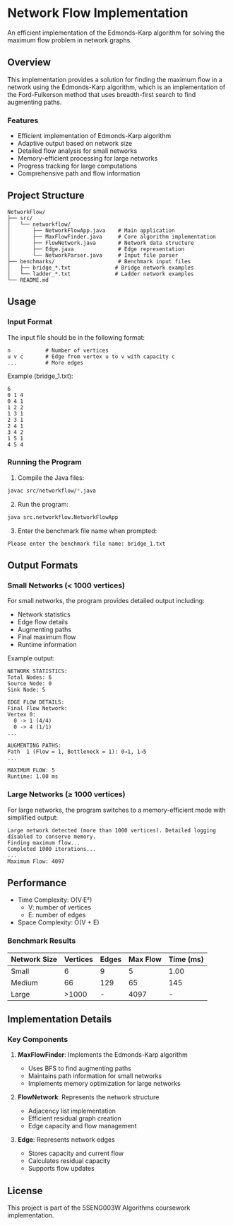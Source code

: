 # Network Flow Implementation

An efficient implementation of the Edmonds-Karp algorithm for solving the maximum flow problem in network graphs.

## Overview

This implementation provides a solution for finding the maximum flow in a network using the Edmonds-Karp algorithm, which is an implementation of the Ford-Fulkerson method that uses breadth-first search to find augmenting paths.

### Features

- Efficient implementation of Edmonds-Karp algorithm
- Adaptive output based on network size
- Detailed flow analysis for small networks
- Memory-efficient processing for large networks
- Progress tracking for large computations
- Comprehensive path and flow information

## Project Structure

```
NetworkFlow/
├── src/
│   └── networkflow/
│       ├── NetworkFlowApp.java    # Main application
│       ├── MaxFlowFinder.java     # Core algorithm implementation
│       ├── FlowNetwork.java       # Network data structure
│       ├── Edge.java              # Edge representation
│       └── NetworkParser.java     # Input file parser
├── benchmarks/                    # Benchmark input files
│   ├── bridge_*.txt              # Bridge network examples
│   └── ladder_*.txt              # Ladder network examples
└── README.md
```

## Usage

### Input Format

The input file should be in the following format:

```
n           # Number of vertices
u v c       # Edge from vertex u to v with capacity c
...         # More edges
```

Example (bridge_1.txt):

```
6
0 1 4
0 4 1
1 2 2
1 3 1
2 3 1
2 4 1
3 4 2
1 5 1
4 5 4
```

### Running the Program

1. Compile the Java files:

```bash
javac src/networkflow/*.java
```

2. Run the program:

```bash
java src.networkflow.NetworkFlowApp
```

3. Enter the benchmark file name when prompted:

```
Please enter the benchmark file name: bridge_1.txt
```

## Output Formats

### Small Networks (< 1000 vertices)

For small networks, the program provides detailed output including:

- Network statistics
- Edge flow details
- Augmenting paths
- Final maximum flow
- Runtime information

Example output:

```
NETWORK STATISTICS:
Total Nodes: 6
Source Node: 0
Sink Node: 5

EDGE FLOW DETAILS:
Final Flow Network:
Vertex 0:
  0 -> 1 (4/4)
  0 -> 4 (1/1)
...

AUGMENTING PATHS:
Path  1 (Flow = 1, Bottleneck = 1): 0→1, 1→5
...

MAXIMUM FLOW: 5
Runtime: 1.00 ms
```

### Large Networks (≥ 1000 vertices)

For large networks, the program switches to a memory-efficient mode with simplified output:

```
Large network detected (more than 1000 vertices). Detailed logging disabled to conserve memory.
Finding maximum flow...
Completed 1000 iterations...
...
Maximum Flow: 4097
```

## Performance

- Time Complexity: O(V·E²)
  - V: number of vertices
  - E: number of edges
- Space Complexity: O(V + E)

### Benchmark Results

| Network Size | Vertices | Edges | Max Flow | Time (ms) |
| ------------ | -------- | ----- | -------- | --------- |
| Small        | 6        | 9     | 5        | 1.00      |
| Medium       | 66       | 129   | 65       | 145       |
| Large        | >1000    | -     | 4097     | -         |

## Implementation Details

### Key Components

1. **MaxFlowFinder**: Implements the Edmonds-Karp algorithm

   - Uses BFS to find augmenting paths
   - Maintains path information for small networks
   - Implements memory optimization for large networks

2. **FlowNetwork**: Represents the network structure

   - Adjacency list implementation
   - Efficient residual graph creation
   - Edge capacity and flow management

3. **Edge**: Represents network edges
   - Stores capacity and current flow
   - Calculates residual capacity
   - Supports flow updates

## License

This project is part of the 5SENG003W Algorithms coursework implementation.
